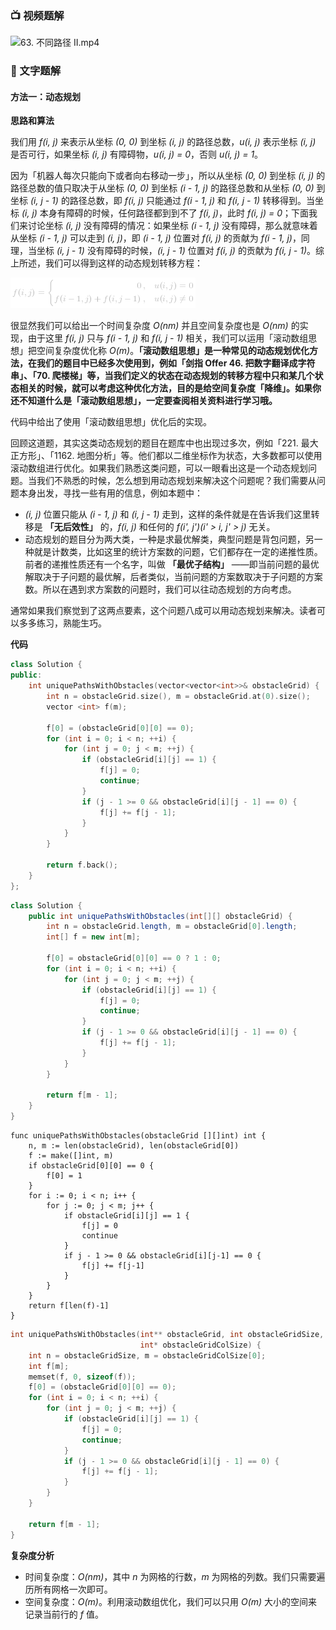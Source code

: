 ### 📺 视频题解 
![63. 不同路径 II.mp4](ab6377a8-24bf-4c03-bd31-d29810272468)

### 📖 文字题解
#### 方法一：动态规划

**思路和算法**

我们用 *f(i, j)* 来表示从坐标 *(0, 0)* 到坐标 *(i, j)* 的路径总数，*u(i, j)* 表示坐标 *(i, j)* 是否可行，如果坐标 *(i, j)* 有障碍物，*u(i, j) = 0*，否则 *u(i, j) = 1*。

因为「机器人每次只能向下或者向右移动一步」，所以从坐标 *(0, 0)* 到坐标 *(i, j)* 的路径总数的值只取决于从坐标 *(0, 0)* 到坐标 *(i - 1, j)* 的路径总数和从坐标 *(0, 0)* 到坐标 *(i, j - 1)* 的路径总数，即 *f(i, j)* 只能通过 *f(i - 1, j)* 和 *f(i, j - 1)* 转移得到。当坐标 *(i, j)* 本身有障碍的时候，任何路径都到到不了 *f(i, j)*，此时 *f(i, j) = 0*；下面我们来讨论坐标 *(i, j)* 没有障碍的情况：如果坐标 *(i - 1, j)* 没有障碍，那么就意味着从坐标 *(i - 1, j)* 可以走到 *(i, j)*，即 *(i - 1, j)* 位置对 *f(i, j)* 的贡献为 *f(i - 1, j)*，同理，当坐标 *(i, j - 1)* 没有障碍的时候，*(i, j - 1)* 位置对 *f(i, j)* 的贡献为 *f(i, j - 1)*。综上所述，我们可以得到这样的动态规划转移方程：

![f(i,j)=\left\{\begin{aligned}0&,&u(i,j)=0\\f(i-1,j)+f(i,j-1)&,&u(i,j)\neq0\end{aligned}\right. ](./p__f_i,_j__=_left_{_begin{aligned}_____0_&_,_&_u_i,_j__=_0______f_i_-_1,_j__+_f_i,_j_-_1__&_,_&_u_i,_j__neq_0_end{aligned}_right.__.png) 

很显然我们可以给出一个时间复杂度 *O(nm)* 并且空间复杂度也是 *O(nm)* 的实现，由于这里 *f(i, j)* 只与 *f(i - 1, j)* 和 *f(i, j - 1)* 相关，我们可以运用「滚动数组思想」把空间复杂度优化称 *O(m)*。**「滚动数组思想」是一种常见的动态规划优化方法，在我们的题目中已经多次使用到，例如「剑指 Offer 46. 把数字翻译成字符串」、「70. 爬楼梯」等，当我们定义的状态在动态规划的转移方程中只和某几个状态相关的时候，就可以考虑这种优化方法，目的是给空间复杂度「降维」。如果你还不知道什么是「滚动数组思想」，一定要查阅相关资料进行学习哦。**

代码中给出了使用「滚动数组思想」优化后的实现。

回顾这道题，其实这类动态规划的题目在题库中也出现过多次，例如「221. 最大正方形」、「1162. 地图分析」等。他们都以二维坐标作为状态，大多数都可以使用滚动数组进行优化。如果我们熟悉这类问题，可以一眼看出这是一个动态规划问题。当我们不熟悉的时候，怎么想到用动态规划来解决这个问题呢？我们需要从问题本身出发，寻找一些有用的信息，例如本题中：

+ *(i, j)* 位置只能从 *(i - 1, j)* 和 *(i, j - 1)* 走到，这样的条件就是在告诉我们这里转移是 **「无后效性」** 的，*f(i, j)* 和任何的 *f(i', j')(i' > i, j' > j)* 无关。
+ 动态规划的题目分为两大类，一种是求最优解类，典型问题是背包问题，另一种就是计数类，比如这里的统计方案数的问题，它们都存在一定的递推性质。前者的递推性质还有一个名字，叫做 **「最优子结构」** ——即当前问题的最优解取决于子问题的最优解，后者类似，当前问题的方案数取决于子问题的方案数。所以在遇到求方案数的问题时，我们可以往动态规划的方向考虑。

通常如果我们察觉到了这两点要素，这个问题八成可以用动态规划来解决。读者可以多多练习，熟能生巧。

**代码**

```cpp [sol1-C++]
class Solution {
public:
    int uniquePathsWithObstacles(vector<vector<int>>& obstacleGrid) {
        int n = obstacleGrid.size(), m = obstacleGrid.at(0).size();
        vector <int> f(m);

        f[0] = (obstacleGrid[0][0] == 0);
        for (int i = 0; i < n; ++i) {
            for (int j = 0; j < m; ++j) {
                if (obstacleGrid[i][j] == 1) {
                    f[j] = 0;
                    continue;
                }
                if (j - 1 >= 0 && obstacleGrid[i][j - 1] == 0) {
                    f[j] += f[j - 1];
                }
            }
        }

        return f.back();
    }
};
```

```java [sol1-Java]
class Solution {
    public int uniquePathsWithObstacles(int[][] obstacleGrid) {
        int n = obstacleGrid.length, m = obstacleGrid[0].length;
        int[] f = new int[m];

        f[0] = obstacleGrid[0][0] == 0 ? 1 : 0;
        for (int i = 0; i < n; ++i) {
            for (int j = 0; j < m; ++j) {
                if (obstacleGrid[i][j] == 1) {
                    f[j] = 0;
                    continue;
                }
                if (j - 1 >= 0 && obstacleGrid[i][j - 1] == 0) {
                    f[j] += f[j - 1];
                }
            }
        }
        
        return f[m - 1];
    }
}
```

```golang [sol1-Golang]
func uniquePathsWithObstacles(obstacleGrid [][]int) int {
    n, m := len(obstacleGrid), len(obstacleGrid[0])
    f := make([]int, m)
    if obstacleGrid[0][0] == 0 {
        f[0] = 1
    }
    for i := 0; i < n; i++ {
        for j := 0; j < m; j++ {
            if obstacleGrid[i][j] == 1 {
                f[j] = 0
                continue
            }
            if j - 1 >= 0 && obstacleGrid[i][j-1] == 0 {
                f[j] += f[j-1]
            }
        }
    }
    return f[len(f)-1]
}
```

```C [sol1-C]
int uniquePathsWithObstacles(int** obstacleGrid, int obstacleGridSize,
                             int* obstacleGridColSize) {
    int n = obstacleGridSize, m = obstacleGridColSize[0];
    int f[m];
    memset(f, 0, sizeof(f));
    f[0] = (obstacleGrid[0][0] == 0);
    for (int i = 0; i < n; ++i) {
        for (int j = 0; j < m; ++j) {
            if (obstacleGrid[i][j] == 1) {
                f[j] = 0;
                continue;
            }
            if (j - 1 >= 0 && obstacleGrid[i][j - 1] == 0) {
                f[j] += f[j - 1];
            }
        }
    }

    return f[m - 1];
}
```

**复杂度分析**

+ 时间复杂度：*O(nm)*，其中 *n* 为网格的行数，*m* 为网格的列数。我们只需要遍历所有网格一次即可。
+ 空间复杂度：*O(m)*。利用滚动数组优化，我们可以只用 *O(m)* 大小的空间来记录当前行的 *f* 值。